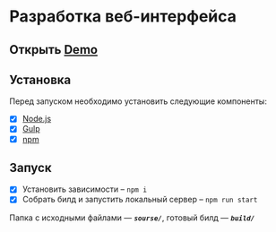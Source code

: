 # Разработка веб-интерфейса

## Открыть [Demo](https://gladosq.github.io/samara-town/)

## Установка
Перед запуском необходимо установить следующие компоненты:
- [x] [Node.js](https://nodejs.org/)
- [x] [Gulp](https://gulpjs.com/)
- [x] [npm](https://www.npmjs.com/)

## Запуск
- [x] Установить зависимости – `npm i`
- [x] Собрать билд и запустить локальный сервер – `npm run start`

Папка с исходными файлами — _**`sourse/`**_, готовый билд — _**`build/`**_
